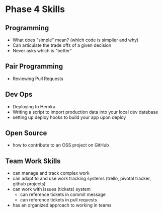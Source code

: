 # Phase 4 Skills

## Programming

- What does "simple" mean? (which code is simplier and why)
- Can articulate the trade offs of a given decision
- Never asks which is "better"

## Pair Programming

- Reviewing Pull Requests


## Dev Ops

- Deploying to Heroku
- Writing a script to import production data into your local dev database
- setting up deploy hooks to build your app upon deploy



## Open Source

- how to contribute to an OSS project on GitHub


## Team Work Skills

- can manage and track complex work
- can adapt to and use work tracking systems (trello, pivotal tracker, github projects)
- can work with issues (tickets) system
  - can reference tickets in commit message
  - can reference tickets in pull requests
- has an organized approach to working in teams
